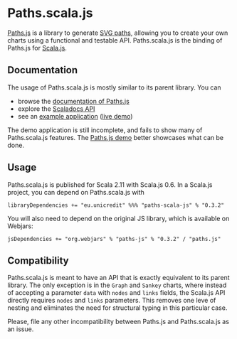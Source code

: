 Paths.scala.js
==============

[Paths.js](https://github.com/andreaferretti/paths-js) is a library to generate [SVG paths](http://www.w3.org/TR/SVG/paths.html), allowing you to create your own charts using a functional and testable API. Paths.scala.js is the binding of Paths.js for [Scala.js](http://www.scala-js.org/).

Documentation
-------------

The usage of Paths.scala.js is mostly similar to its parent library. You can

- browse the [documentation of Paths.js](https://github.com/andreaferretti/paths-js/wiki)
- explore the [Scaladocs API](http://andreaferretti.github.io/paths-scala-js)
- see an [example application](https://github.com/andreaferretti/paths-scala-js-demo) ([live demo](http://andreaferretti.github.io/paths-scala-js-demo/))

The demo application is still incomplete, and fails to show many of Paths.scala.js features. The [Paths.js demo](http://andreaferretti.github.io/paths-js-demo/) better showcases what can be done.

Usage
-----

Paths.scala.js is published for Scala 2.11 with Scala.js 0.6. In a Scala.js project, you can depend on Paths.scala.js with

    libraryDependencies += "eu.unicredit" %%% "paths-scala-js" % "0.3.2"

You will also need to depend on the original JS library, which is available on Webjars:

    jsDependencies += "org.webjars" % "paths-js" % "0.3.2" / "paths.js"

Compatibility
-------------

Paths.scala.js is meant to have an API that is exactly equivalent to its parent library. The only exception is in the `Graph` and `Sankey` charts, where instead of accepting a parameter `data` with `nodes` and `links` fields, the Scala.js API directly requires `nodes` and `links` parameters. This removes one leve of nesting and eliminates the need for structural typing in this particular case.

Please, file any other incompatibility between Paths.js and Paths.scala.js as an issue.